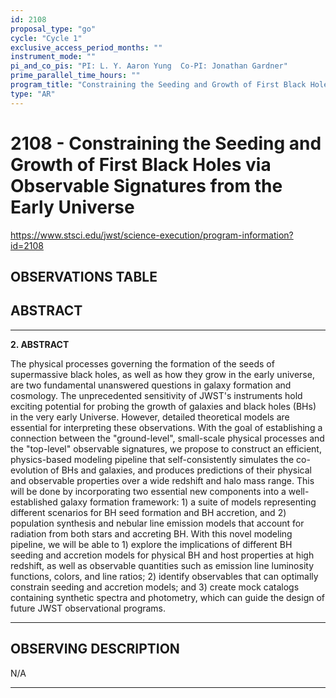 ```yaml
---
id: 2108
proposal_type: "go"
cycle: "Cycle 1"
exclusive_access_period_months: ""
instrument_mode: ""
pi_and_co_pis: "PI: L. Y. Aaron Yung  Co-PI: Jonathan Gardner"
prime_parallel_time_hours: ""
program_title: "Constraining the Seeding and Growth of First Black Holes via Observable Signatures from the Early Universe"
type: "AR"
---
```

# 2108 - Constraining the Seeding and Growth of First Black Holes via Observable Signatures from the Early Universe
https://www.stsci.edu/jwst/science-execution/program-information?id=2108
## OBSERVATIONS TABLE
## ABSTRACT

---

**2. ABSTRACT**

The physical processes governing the formation of the seeds of supermassive black holes, as well as how they grow in the early universe, are two fundamental unanswered questions in galaxy formation and cosmology. The unprecedented sensitivity of JWST's instruments hold exciting potential for probing the growth of galaxies and black holes (BHs) in the very early Universe. However, detailed theoretical models are essential for interpreting these observations. With the goal of establishing a connection between the "ground-level", small-scale physical processes and the "top-level" observable signatures, we propose to construct an efficient, physics-based modeling pipeline that self-consistently simulates the co-evolution of BHs and galaxies, and produces predictions of their physical and observable properties over a wide redshift and halo mass range. This will be done by incorporating two essential new components into a well-established galaxy formation framework: 1) a suite of models representing different scenarios for BH seed formation and BH accretion, and 2) population synthesis and nebular line emission models that account for radiation from both stars and accreting BH. With this novel modeling pipeline, we will be able to 1) explore the implications of different BH seeding and accretion models for physical BH and host properties at high redshift, as well as observable quantities such as emission line luminosity functions, colors, and line ratios; 2) identify observables that can optimally constrain seeding and accretion models; and 3) create mock catalogs containing synthetic spectra and photometry, which can guide the design of future JWST observational programs.

---

## OBSERVING DESCRIPTION

N/A

---